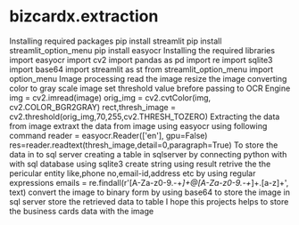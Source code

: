 # bizcardx.extraction

Installing required packages
pip install streamlit
pip install streamlit_option_menu
pip install easyocr
Installing the required libraries
import easyocr
import cv2
import pandas as pd
import re
import sqlite3
import base64
import streamlit as st
from streamlit_option_menu import option_menu
Image processing
read the image
resize the image
converting color to gray scale image
set threshold value brefore passing to OCR Engine
img = cv2.imread(image)
orig_img = cv2.cvtColor(img, cv2.COLOR_BGR2GRAY)
rect,thresh_image = cv2.threshold(orig_img,70,255,cv2.THRESH_TOZERO)
Extracting the data from image
extraxt the data from image using easyocr using following command
reader = easyocr.Reader(['en'], gpu=False)
res=reader.readtext(thresh_image,detail=0,paragraph=True)
To store the data in to sql server
creating a table in sqlserver by connecting python with with sql database using sqlite3
create string using result
retrive the the pericular entity like,phone no,email-id,address etc by using regular expressions
emails = re.findall(r'[A-Za-z0-9\.\-+_]+@[A-Za-z0-9\.\-+_]+\.[a-z]+', text)
convert the image to binary form by using base64 to store the image in sql server
store the retrieved data to table
I hope this projects helps to store the business cards data with the image
